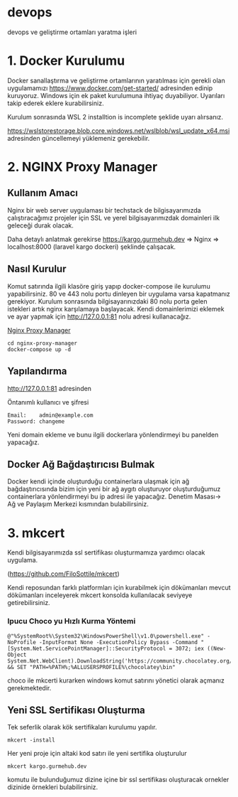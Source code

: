 # devops
devops ve geliştirme ortamları yaratma işleri

# 1. Docker Kurulumu
Docker sanallaştırma ve geliştirme ortamlarının yaratılması için gerekli olan uygulamamızı https://www.docker.com/get-started/ adresinden edinip kuruyoruz. Windows için ek paket kurulumuna ihtiyaç duyabiliyor. Uyarıları takip ederek eklere kurabilirsiniz.

Kurulum sonrasında WSL 2 installtion is incomplete şeklide uyarı alırsanız.

https://wslstorestorage.blob.core.windows.net/wslblob/wsl_update_x64.msi adresinden güncellemeyi yüklemeniz gerekebilir.

# 2. NGINX Proxy Manager

## Kullanım Amacı
Nginx bir web server uygulaması bir techstack de bilgisayarımızda çalıştıracağımız projeler için SSL ve yerel bilgisayarımızdak domainleri ilk geleceği durak olacak.

Daha detaylı anlatmak gerekirse https://kargo.gurmehub.dev => Nginx => localhost:8000 (laravel kargo dockeri) şeklinde çalışacak.

## Nasıl Kurulur

Komut satırında ilgili klasöre giriş yapıp docker-compose ile kurulumu yapabilirsiniz. 80 ve 443 nolu portu dinleyen bir uygulama varsa kapatmanız gerekiyor. Kurulum sonrasında bilgisayarınızdaki 80 nolu porta gelen istekleri artık nginx karşılamaya başlayacak. Kendi domainlerimizi eklemek ve ayar yapmak için http://127.0.0.1:81 nolu adresi kullanacağız.

[Nginx Proxy Manager](https://nginxproxymanager.com/)

```
cd nginx-proxy-manager
docker-compose up -d
```
## Yapılandırma

http://127.0.0.1:81 adresinden 

Öntanımlı kullanıcı ve şifresi

````
Email:    admin@example.com
Password: changeme
````

Yeni domain ekleme ve bunu ilgili dockerlara yönlendirmeyi bu panelden yapacağız.

## Docker Ağ Bağdaştırıcısı Bulmak
Docker kendi içinde oluşturduğu containerlara ulaşmak için ağ bağdaştırıcısında bizim için yeni bir ağ aygıtı oluşturuyor oluşturduğumuz containerlara yönlendirmeyi bu ip adresi ile yapacağız. Denetim Masası-> Ağ ve Paylaşım Merkezi kısmından bulabilirsiniz.



# 3. mkcert

Kendi bilgisayarımızda ssl sertifikası oluşturmamıza yardımcı olacak uygulama.

(https://github.com/FiloSottile/mkcert)

Kendi reposundan farklı platformları için kurabilmek için dökümanları mevcut dökümanları inceleyerek mkcert konsolda kullanılacak seviyeye getirebilirsiniz.

### Ipucu Choco yu Hızlı Kurma Yöntemi

```
@"%SystemRoot%\System32\WindowsPowerShell\v1.0\powershell.exe" -NoProfile -InputFormat None -ExecutionPolicy Bypass -Command "[System.Net.ServicePointManager]::SecurityProtocol = 3072; iex ((New-Object System.Net.WebClient).DownloadString('https://community.chocolatey.org/install.ps1'))" && SET "PATH=%PATH%;%ALLUSERSPROFILE%\chocolatey\bin"
```

choco ile mkcerti kurarken windows komut satırını yönetici olarak açmanız gerekmektedir.

## Yeni SSL Sertifikası Oluşturma

Tek seferlik olarak kök sertifikaları kurulumu yapılır.
````
mkcert -install 
````
Her yeni proje için altaki kod satırı ile yeni sertifika oluşturulur

```
mkcert kargo.gurmehub.dev 
```

komutu ile bulunduğumuz dizine içine bir ssl sertifikası oluşturacak ornekler dizinide örnekleri bulabilirsiniz.